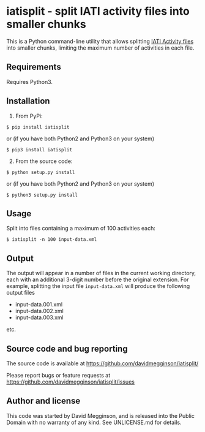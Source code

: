 # iatisplit - split IATI activity files into smaller chunks

This is a Python command-line utility that allows splitting [IATI Activity files](http://reference.iatistandard.org/activity-standard/overview/activity-file/) into smaller chunks, limiting the maximum number of activities in each file.

## Requirements

Requires Python3.

## Installation

1. From PyPi:

```
$ pip install iatisplit
```

or (if you have both Python2 and Python3 on your system)

```
$ pip3 install iatisplit
```

2. From the source code:

```
$ python setup.py install
```

or (if you have both Python2 and Python3 on your system)

```
$ python3 setup.py install
```

## Usage

Split into files containing a maximum of 100 activities each:

```
$ iatisplit -n 100 input-data.xml
```

## Output

The output will appear in a number of files in the current working directory, each with an additional 3-digit number before the original extension. For example, splitting the input file ``input-data.xml`` will produce the following output files

* input-data.001.xml
* input-data.002.xml
* input-data.003.xml

etc.

## Source code and bug reporting

The source code is available at https://github.com/davidmegginson/iatisplit/

Please report bugs or feature requests at https://github.com/davidmegginson/iatisplit/issues

## Author and license

This code was started by David Megginson, and is released into the Public Domain with no warranty of any kind. See UNLICENSE.md for details.


